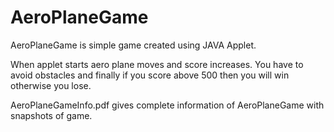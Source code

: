 # AeroPlaneGame
AeroPlaneGame is simple game created using JAVA Applet.

When applet starts aero plane moves and score increases. 
You have to avoid obstacles and finally if you score above 500 then you will win otherwise you lose. 

AeroPlaneGameInfo.pdf gives complete information of AeroPlaneGame with snapshots of game.
